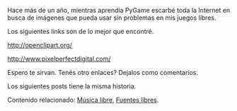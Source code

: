 <html><body><p>Hace más de un año, mientras aprendía PyGame escarbé toda la Internet en busca de imágenes que pueda usar sin problemas en mis juegos libres.



Los siguientes links son de lo mejor que encontré.



<a href="http://openclipart.org/" title="Free Images" target="_blank">http://openclipart.org/</a>



<a href="http://www.pixelperfectdigital.com/" title="Free Images" target="_blank">http://www.pixelperfectdigital.com/</a>



Espero te sirvan. Tenés otro enlaces? Dejalos como comentarios.



Los siguientes posts tiene la misma historia.



Contenido relacionado: <a href="http://www.juanjoconti.com.ar/2007/11/23/musica-libre/" title="Free Music" target="_blank">Música libre</a>, <a href="http://www.juanjoconti.com.ar/2007/11/22/free-fonts/" title="Free Fonts" target="_blank">Fuentes libres</a>.</p></body></html>